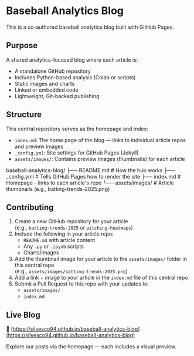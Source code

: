 # Baseball Analytics Blog

This is a co-authored baseball analytics blog built with GitHub Pages.

## Purpose

A shared analytics-focused blog where each article is:

- A standalone GitHub repository
- Includes Python-based analysis (Colab or scripts)
- Static images and charts
- Linked or embedded code
- Lightweight, Git-backed publishing

## Structure

This central repository serves as the homepage and index:

- `index.md`: The home page of the blog — links to individual article repos and preview images
- `_config.yml`: Site settings for GitHub Pages (Jekyll)
- `assets/images/`: Contains preview images (thumbnails) for each article

baseball-analytics-blog/
├── README.md # How the hub works
├── _config.yml # Tells GitHub Pages how to render the site
├── index.md # Homepage - links to each article's repo
└── assets/images/ # Article thumbnails (e.g., batting-trends-2025.png)


## Contributing

1. Create a new GitHub repository for your article  
   (e.g., `batting-trends-2025` or `pitching-heatmaps`)
2. Include the following in your article repo:
   - `README.md` with article content
   - Any `.py` or `.ipynb` scripts
   - Charts/images
3. Add the thumbnail image for your article to the `assets/images/` folder in this central repo  
   (e.g., `assets/images/batting-trends-2025.png`)
4. Add a link + image to your article in the `index.md` file of this central repo
5. Submit a Pull Request to this repo with your updates to:
   - `assets/images/`
   - `index.md`

## Live Blog

🔗 [https://silvesco94.github.io/baseball-analytics-blog](https://silvesco94.github.io/baseball-analytics-blog)

Explore our posts via the homepage — each includes a visual preview.


